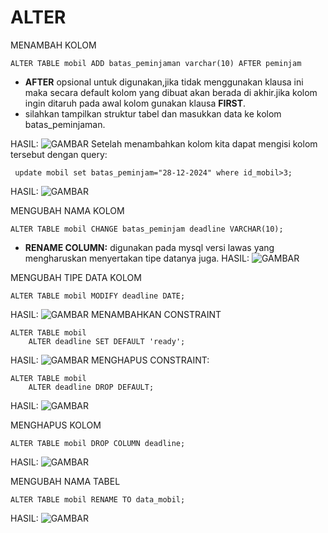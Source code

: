 # ALTER 

MENAMBAH KOLOM
```MYSQL 
ALTER TABLE mobil ADD batas_peminjaman varchar(10) AFTER peminjam
```

- **AFTER** opsional untuk digunakan,jika tidak menggunakan klausa ini maka secara default kolom yang dibuat akan berada di akhir.jika kolom ingin ditaruh pada awal kolom gunakan klausa **FIRST**.
- silahkan tampilkan struktur tabel dan masukkan data ke kolom batas_peminjaman.

HASIL:
![GAMBAR](GAMBARBASDAT/mengubahalter.png)
Setelah menambahkan kolom kita dapat mengisi kolom tersebut dengan query:
```mysql
 update mobil set batas_peminjam="28-12-2024" where id_mobil>3;
```

HASIL:
![GAMBAR](GAMBARBASDAT/updatealter.png)

MENGUBAH NAMA KOLOM
```mysql
ALTER TABLE mobil CHANGE batas_peminjam deadline VARCHAR(10);
```

- **RENAME COLUMN:** digunakan pada mysql versi lawas yang mengharuskan menyertakan tipe datanya juga.
HASIL:
![GAMBAR](GAMBARBASDAT/renamealter.png)

MENGUBAH TIPE DATA KOLOM 
```MYSQL 
ALTER TABLE mobil MODIFY deadline DATE;
```

HASIL:
![GAMBAR](GAMBARBASDAT/modifydate.png)
MENAMBAHKAN CONSTRAINT
```MYSQL 
ALTER TABLE mobil 
	ALTER deadline SET DEFAULT 'ready';
```

HASIL:
![GAMBAR](GAMBARBASDAT/constrain.png)
MENGHAPUS CONSTRAINT:
```MYSQL 
ALTER TABLE mobil
	ALTER deadline DROP DEFAULT;
```

HASIL:
![GAMBAR](GAMBARBASDAT/dropalter.png)

MENGHAPUS KOLOM  
```MYSQL
ALTER TABLE mobil DROP COLUMN deadline;
```

HASIL:
![GAMBAR](GAMBARBASDAT/dropkolomalter.png)

MENGUBAH NAMA TABEL 
```MYSQL
ALTER TABLE mobil RENAME TO data_mobil;
```

HASIL:
![GAMBAR](GAMBARBASDAT/renamealter.png)

